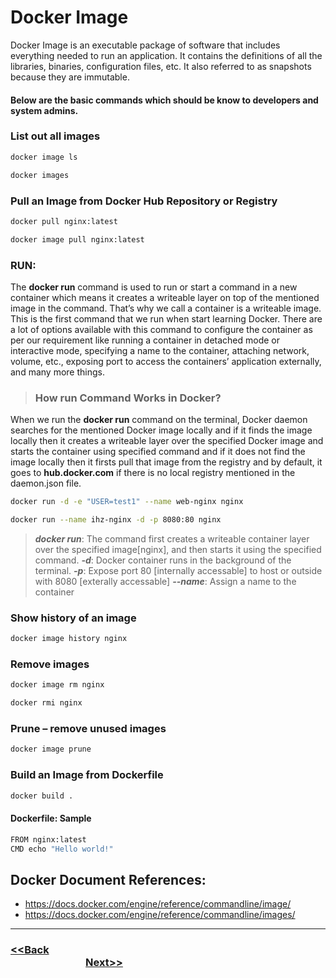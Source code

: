 # Docker Image

Docker Image is an executable package of software that includes everything needed to run an application. It contains the definitions of all the libraries, binaries, configuration files, etc. It also referred to as snapshots because they are immutable.

#### Below are the basic commands which should be know to developers and system admins.

### List out all images
```bash
docker image ls
```
```bash
docker images
```

### Pull an Image from Docker Hub Repository or Registry
```bash
docker pull nginx:latest
```
```bash
docker image pull nginx:latest
```
### **RUN:**
The **docker run** command is used to run or start a command in a new container which means it creates a writeable layer on top of the mentioned image in the command. That’s why we call a container is a writeable image. This is the first command that we run when start learning Docker. There are a lot of options available with this command to configure the container as per our requirement like running a container in detached mode or interactive mode, specifying a name to the container, attaching network, volume, etc., exposing port to access the containers’ application externally, and many more things.

> ### How run Command Works in Docker?
When we run the **docker run** command on the terminal, Docker daemon searches for the mentioned Docker image locally and if it finds the image locally then it creates a writeable layer over the specified Docker image and starts the container using specified command and if it does not find the image locally then it firsts pull that image from the registry and by default, it goes to **hub.docker.com** if there is no local registry mentioned in the daemon.json file.
```bash
docker run -d -e "USER=test1" --name web-nginx nginx
```
```bash
docker run --name ihz-nginx -d -p 8080:80 nginx
```
> ***docker run***: The command first creates a writeable container layer over the specified image[nginx], and then starts it using the specified command.
> ***-d***: Docker container runs in the background of the terminal.
> ***-p***: Expose port 80 [internally accessable] to host or outside with 8080 [exterally accessable]
> ***--name***: Assign a name to the container

### Show history of an image
```bash
docker image history nginx
```
### Remove images
```bash
docker image rm nginx
```
```bash
docker rmi nginx
```
### Prune – remove unused images
```bash
docker image prune 
```
### Build an Image from Dockerfile
```bash
docker build .
```
#### Dockerfile: Sample
```bash
FROM nginx:latest
CMD echo "Hello world!"
```

## Docker Document References:
-   <https://docs.docker.com/engine/reference/commandline/image/>
-   <https://docs.docker.com/engine/reference/commandline/images/>

---
### [<<Back](https://github.com/ihorizonsr/docker-basics#introduction-to-docker) &nbsp; &nbsp; &nbsp; &nbsp; &nbsp; &nbsp; &nbsp; &nbsp; &nbsp; &nbsp; &nbsp; &nbsp; &nbsp; &nbsp; &nbsp; &nbsp; &nbsp; &nbsp; &nbsp; &nbsp; &nbsp; &nbsp; &nbsp; &nbsp; &nbsp; &nbsp; &nbsp; &nbsp; &nbsp; &nbsp; &nbsp; &nbsp; &nbsp; &nbsp; &nbsp; &nbsp; &nbsp; &nbsp; &nbsp; &nbsp; &nbsp; &nbsp; &nbsp; &nbsp; &nbsp; &nbsp; &nbsp; &nbsp; &nbsp; &nbsp; &nbsp; &nbsp; &nbsp; &nbsp; &nbsp; &nbsp; &nbsp; &nbsp; &nbsp; &nbsp; &nbsp; &nbsp; &nbsp; &nbsp; &nbsp; &nbsp; &nbsp; &nbsp; &nbsp; &nbsp; &nbsp; &nbsp; &nbsp;[Next>>](https://github.com/ihorizonsr/docker-basics/tree/main/docker-container)
 
 



